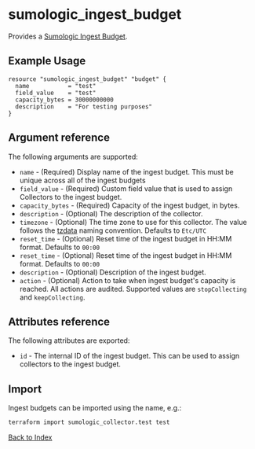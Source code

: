 # sumologic_ingest_budget
Provides a [Sumologic Ingest Budget][1].

## Example Usage
```hcl
resource "sumologic_ingest_budget" "budget" {
  name           = "test"
  field_value    = "test"
  capacity_bytes = 30000000000
  description    = "For testing purposes"
}
```

## Argument reference
The following arguments are supported:
- `name` - (Required) Display name of the ingest budget. This must be unique across all of the ingest budgets
- `field_value` - (Required) Custom field value that is used to assign Collectors to the ingest budget.
- `capacity_bytes` - (Required) Capacity of the ingest budget, in bytes.
- `description` - (Optional) The description of the collector.
- `timezone` - (Optional) The time zone to use for this collector. The value follows the [tzdata][2] naming convention. Defaults to `Etc/UTC`
- `reset_time` - (Optional) Reset time of the ingest budget in HH:MM format. Defaults to `00:00`
- `reset_time` - (Optional) Reset time of the ingest budget in HH:MM format. Defaults to `00:00`
- `description` - (Optional) Description of the ingest budget.
- `action` - (Optional) Action to take when ingest budget's capacity is reached. All actions are audited. Supported values are `stopCollecting` and `keepCollecting`.
                        

## Attributes reference
The following attributes are exported:
- `id` - The internal ID of the ingest budget. This can be used to assign collectors to the ingest budget.

## Import
Ingest budgets can be imported using the name, e.g.:
```bash
terraform import sumologic_collector.test test
```

[Back to Index][0]

[0]: ../README.md
[1]: https://help.sumologic.com/Manage/Ingestion-and-Volume/Ingest_Budgets
[2]: https://en.wikipedia.org/wiki/Tz_database
